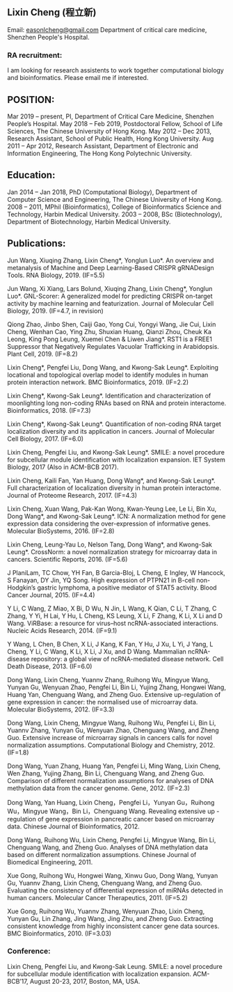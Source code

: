 ## Lixin Cheng (程立新)
Email: easonlcheng@gmail.com
Department of critical care medicine, Shenzhen People's Hospital.

### RA recruitment: 
I am looking for research assistents to work together computational biology and bioinformatics. Please email me if interested.

## POSITION:
Mar 2019 – present, PI, Department of Critical Care Medicine, Shenzhen People’s Hospital.
May 2018 – Feb 2019, Postdoctoral Fellow, School of Life Sciences, The Chinese University of Hong Kong.
May 2012 – Dec 2013, Research Assistant, School of Public Health, Hong Kong University.
Aug 2011 – Apr 2012, Research Assistant, Department of Electronic and Information Engineering, The Hong Kong Polytechnic University. 

## Education:
Jan 2014 – Jan 2018, PhD (Computational Biology), Department of Computer Science and Engineering, The Chinese University of Hong Kong.
2008 – 2011, MPhil (Bioinformatics), College of Bioinformatics Science and Technology, Harbin Medical University.
2003 – 2008, BSc (Biotechnology), Department of Biotechnology, Harbin Medical University.

## Publications:
Jun Wang, Xiuqing Zhang, Lixin Cheng*, Yonglun Luo*. An overview and metanalysis of Machine and Deep Learning-Based CRISPR gRNADesign Tools. RNA Biology, 2019. (IF=5.5)

Jun Wang, Xi Xiang, Lars Bolund, Xiuqing Zhang, Lixin Cheng*, Yonglun Luo*. GNL-Scorer: A generalized model for predicting CRISPR on-target activity by machine learning and featurization. Journal of Molecular Cell Biology, 2019. (IF=4.7, in revision)

Qiong Zhao, Jinbo Shen, Caiji Gao, Yong Cui, Yongyi Wang, Jie Cui, Lixin Cheng, Wenhan Cao, Ying Zhu, Shuxian Huang, Qianzi Zhou, Cheuk Ka Leong, King Pong Leung, Xuemei Chen & Liwen Jiang*. RST1 is a FREE1 Suppressor that Negatively Regulates Vacuolar Trafficking in Arabidopsis. Plant Cell, 2019. (IF=8.2)

Lixin Cheng*, Pengfei Liu, Dong Wang, and Kwong-Sak Leung*. Exploiting locational and topological overlap model to identify modules in human protein interaction network. BMC Bioinformatics, 2019. (IF=2.2)

Lixin Cheng*, Kwong-Sak Leung*. Identification and characterization of moonlighting long non-coding RNAs based on RNA and protein interactome. Bioinformatics, 2018. (IF=7.3)

Lixin Cheng*, Kwong-Sak Leung*. Quantification of non-coding RNA target localization diversity and its application in cancers. Journal of Molecular Cell Biology, 2017. (IF=6.0)

Lixin Cheng, Pengfei Liu, and Kwong-Sak Leung*. SMILE: a novel procedure for subcellular module identification with localization expansion. IET System Biology, 2017 (Also in ACM-BCB 2017).

Lixin Cheng, Kaili Fan, Yan Huang, Dong Wang*, and Kwong-Sak Leung*. Full characterization of localization diversity in human protein interactome. Journal of Proteome Research, 2017. (IF=4.3)

Lixin Cheng, Xuan Wang, Pak-Kan Wong, Kwan-Yeung Lee, Le Li, Bin Xu, Dong Wang*, and Kwong-Sak Leung*.   ICN: A normalization method for gene expression data considering the over-expression of informative genes. Molecular BioSystems, 2016. (IF=2.8)

Lixin Cheng, Leung-Yau Lo, Nelson Tang, Dong Wang*, and Kwong-Sak Leung*.   CrossNorm: a novel normalization strategy for microarray data in cancers. Scientific Reports, 2016. (IF=5.6)

J PlaniLam, TC Chow, YH Fan, B Garcia-Bloj, L Cheng, E Ingley, W Hancock, S Fanayan, DY Jin, YQ Song. High expression of PTPN21 in B-cell non-Hodgkin’s gastric lymphoma, a positive mediator of STAT5 activity. Blood Cancer Journal, 2015. (IF=4.4)

Y Li, C Wang, Z Miao, X Bi, D Wu, N Jin, L Wang, K Qian, C Li, T Zhang, C Zhang, Y Yi, H Lai, Y Hu, L Cheng, KS Leung, X Li, F Zhang, K Li, X Li and D Wang.   ViRBase: a resource for virus–host ncRNA-associated interactions. Nucleic Acids Research, 2014. (IF=9.1)

Y Wang, L Chen, B Chen, X Li, J Kang, K Fan, Y Hu, J Xu, L Yi, J Yang, L Cheng, Y Li, C Wang, K Li, X Li, J Xu, and D Wang.   Mammalian ncRNA-disease repository: a global view of ncRNA-mediated disease network. Cell Death Disease, 2013. (IF=6.0)

Dong Wang, Lixin Cheng, Yuannv Zhang, Ruihong Wu, Mingyue Wang, Yunyan Gu, Wenyuan Zhao, Pengfei Li, Bin Li, Yujing Zhang, Hongwei Wang, Huang Yan, Chenguang Wang, and Zheng Guo.   Extensive up-regulation of gene expression in cancer: the normalised use of microarray data. Molecular BioSystems, 2012. (IF=3.3)

Dong Wang, Lixin Cheng, Mingyue Wang, Ruihong Wu, Pengfei Li, Bin Li, Yuannv Zhang, Yunyan Gu, Wenyuan Zhao, Chenguang Wang, and Zheng Guo.   Extensive increase of microarray signals in cancers calls for novel normalization assumptions. Computational Biology and Chemistry, 2012. (IF=1.8)

Dong Wang, Yuan Zhang, Huang Yan, Pengfei Li, Ming Wang, Lixin Cheng, Wen Zhang, Yujing Zhang, Bin Li, Chenguang Wang, and Zheng Guo.   Comparison of different normalization assumptions for analyses of DNA methylation data from the cancer genome. Gene, 2012. (IF=2.3)

Dong Wang, Yan Huang, Lixin Cheng，Pengfei Li，Yunyan Gu，Ruihong Wu，Mingyue Wang，Bin Li，Chenguang Wang.   Revealing extensive up - regulation of gene expression in pancreatic cancer based on microarray data. Chinese Journal of Bioinformatics, 2012.

Dong Wang, Ruihong Wu, Lixin Cheng, Pengfei Li, Mingyue Wang, Bin Li, Chenguang Wang, and Zheng Guo.  Analyses of DNA methylation data based on different normalization assumptions. Chinese Journal of Biomedical Engineering, 2011.

Xue Gong, Ruihong Wu, Hongwei Wang, Xinwu Guo, Dong Wang, Yunyan Gu, Yuannv Zhang, Lixin Cheng, Chenguang Wang, and Zheng Guo. Evaluating the consistency of differential expression of miRNAs detected in human cancers. Molecular Cancer Therapeutics, 2011. (IF=5.2)

Xue Gong, Ruihong Wu, Yuannv Zhang, Wenyuan Zhao, Lixin Cheng, Yunyan Gu, Lin Zhang, Jing Wang, Jing Zhu, and Zheng Guo. Extracting consistent knowledge from highly inconsistent cancer gene data sources. BMC Bioinformatics, 2010. (IF=3.03)

### Conference:
Lixin Cheng, Pengfei Liu, and Kwong-Sak Leung. SMILE: a novel procedure for subcellular module identification with localization expansion. ACM-BCB’17, August 20-23, 2017, Boston, MA, USA.

